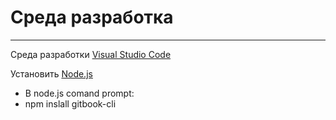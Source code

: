 # Среда разработка


---


Среда разработки [Visual Studio Code](https://code.visualstudio.com/Download)

Установить [Node.js](https://nodejs.org/en/download/stable/)
* В node.js comand prompt:
 * npm inslall gitbook-cli
 